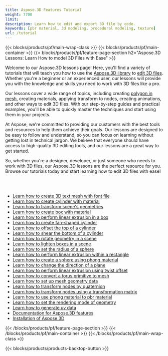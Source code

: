 ```yaml
---
title: Aspose.3D Features Tutorial
weight: 7700
limit: 
description: Learn how to edit and export 3D file by code.
keywords: [pbr material, 3d modeling, procedural modeling, texture]
url: /tutorial
---
```


{{< blocks/products/pf/main-wrap-class >}}
{{< blocks/products/pf/main-container >}}
{{< blocks/products/pf/feature-page-section h2="Aspose.3D Lessons: Learn How to model 3D Files with Ease" >}}

<p>
Welcome to our Aspose.3D lessons page! Here, you'll find a variety of tutorials that will teach you how to use the <a href="https://www.nuget.org/packages/Aspose.3D">Aspose.3D library</a> to <a href="https://products.aspose.app/3d/editor/">edit 3D files</a>. Whether you're a beginner or an experienced user, our lessons will provide you with the knowledge and skills you need to work with 3D files like a pro.</p>
<p>
Our lessons cover a wide range of topics, including creating <a href="https://docs.aspose.com/3d/net/create-polygon-in-mesh/">polygon in mesh</a>, creating materials, applying transform to nodes, creating animations, and other ways to edit 3D files. With our step-by-step guides and practical examples, you'll be able to quickly master the techniques and start using them in your projects.</p>
<p>
At Aspose, we're committed to providing our customers with the best tools and resources to help them achieve their goals. Our lessons are designed to be easy to follow and understand, so you can focus on learning without getting lost in technical jargon. We believe that everyone should have access to high-quality 3D editing tools, and our lessons are a great way to get started.</p>
<p>
So, whether you're a designer, developer, or just someone who needs to work with 3D files, our Aspose.3D lessons are the perfect resource for you. Browse our tutorials today and start learning how to edit 3D files with ease!</p>

<br />
<br />

<div class="code-sample">
    <ul class="link-list">
        <li class="link-item"><a href="create-3d-text-mesh">Learn how to create 3D text mesh with font file</a></li>
        <li class="link-item"><a href="create-cylinder-with-material">Learn how to create cylinder with material</a></li>
        <li class="link-item"><a href="transform-scene-geometries">Learn how to transform scene's geometries</a></li>
        <li class="link-item"><a href="create-box-with-material">Learn how to create box with material</a></li>
        <li class="link-item"><a href="perform-linear-extrusion-box">Learn how to perform linear extrusion in a box</a></li>
        <li class="link-item"><a href="create-fan-shaped-cylinder">Learn how to create fan-shaped cylinder</a></li>
        <li class="link-item"><a href="offset-top-cylinder">Learn how to offset the top of a cylinder</a></li>
        <li class="link-item"><a href="shear-bottom-cylinder">Learn how to shear the bottom of a cylinder</a></li>
        <li class="link-item"><a href="rotate-geometry-scene">Learn how to rotate geometry in a scene</a></li>
        <li class="link-item"><a href="lighten-box-scene">Learn how to lighten boxes in a scene</a></li>
         <li class="link-item"><a href="set-radius-sphere">Learn how to set the radius of a sphere</a></li>
        <li class="link-item"><a href="perform-linear-extrusion-within-rectangle">Learn how to perform linear extrusion within a rectangle</a></li>
        <li class="link-item"><a href="create-sphere-material">Learn how to create a sphere using phong material</a></li>
        <li class="link-item"><a href="change-direction-plane">Learn how to change the direction of a plane</a></li>
       <li class="link-item"><a href="perform-linear-extrusion-twist-offset">Learn how to perform linear extrusion using twist offset</a></li>
       <li class="link-item"><a href="convert-torus-primitive-mesh">Learn how to convert a torus primitive to mesh</a></li>
       <li class="link-item"><a href="set-up-mesh-geometry-data">Learn how to set up mesh geometry data</a></li>
       <li class="link-item"><a href="transform-nodes-quaternion">Learn how to transform nodes by quaternion</a></li>     
       <li class="link-item"><a href="transform-nodes-transformation-matrix">Learn how to transform nodes using a transformation matrix</a></li>
       <li class="link-item"><a href="use-phong-material-to-pbr-material">Learn how to use phong material to pbr material</a></li>
       <li class="link-item"><a href="set-rendering-mode-geometry">Learn how to set the rendering mode of geometry</a></li>
       <li class="link-item"><a href="generate-uv-data">Learn how to generate uv data</a></li> 
       <li class="link-item"><a href="https://docs.aspose.com/3d/net/features/">Documentation for Aspose.3D features</a></li>
        <li class="link-item"><a href="https://docs.aspose.com/3d/net/installation/">Installation of Aspose.3D</a></li>
    </ul>
</div>



{{< /blocks/products/pf/feature-page-section >}}
{{< /blocks/products/pf/main-container >}}
{{< /blocks/products/pf/main-wrap-class >}}

{{< blocks/products/products-backtop-button >}}
